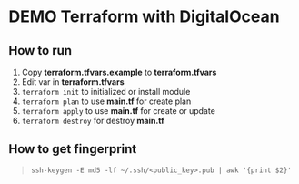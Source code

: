 # DEMO Terraform with DigitalOcean

## How to run

1. Copy **terraform.tfvars.example** to **terraform.tfvars**
2. Edit var in **terraform.tfvars**
3. `terraform init` to initialized or install module
4. `terraform plan` to use **main.tf** for create plan
5. `terraform apply` to use **main.tf** for create or update
6. `terraform destroy` for destroy **main.tf**

## How to get fingerprint

> `ssh-keygen -E md5 -lf ~/.ssh/<public_key>.pub | awk '{print $2}'`